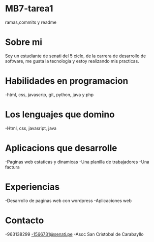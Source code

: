 # MB7-tarea1
ramas,commits y readme
# Sobre mi
Soy un estudiante de senati del 5 ciclo, de la carrera de desarrollo de software, me gusta la tecnologia y estoy realizando mis practicas.
# Habilidades en programacion
-html, css, javascrip, git, python, java y php
# Los lenguajes que domino
-Html, css, javasript, java
# Aplicacions que desarrolle
-Paginas web estaticas y dinamicas
-Una planilla de trabajadores 
-Una factura
# Experiencias
-Desarrollo de paginas web con wordpress
-Aplicaciones web 
# Contacto
-963138299
-1566731@senati.pe
-Asoc San Cristobal de Carabayllo
